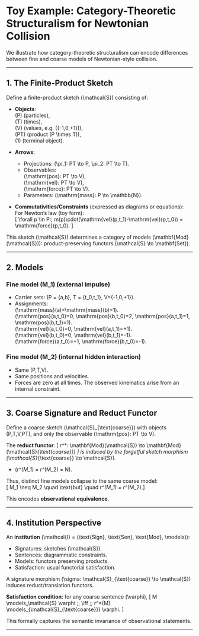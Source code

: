 
# Toy Example: Category-Theoretic Structuralism for Newtonian Collision

We illustrate how category-theoretic structuralism can encode differences between fine and coarse models of Newtonian-style collision.

---

## 1. The Finite-Product Sketch

Define a finite-product sketch \(\mathcal{S}\) consisting of:

- **Objects**:  
  \(P\) (particles),  
  \(T\) (times),  
  \(V\) (values, e.g. \(\{-1,0,+1\}\)),  
  \(PT\) (product \(P \times T\)),  
  \(1\) (terminal object).

- **Arrows**:  
  - Projections: \(\pi_1: PT \to P, \pi_2: PT \to T\).  
  - Observables:  
    \(\mathrm{pos}: PT \to V\),  
    \(\mathrm{vel}: PT \to V\),  
    \(\mathrm{force}: PT \to V\).  
  - Parameters: \(\mathrm{mass}: P \to \mathbb{N}\).

- **Commutativities/Constraints** (expressed as diagrams or equations):  
  For Newton’s law (toy form):  
  \[
  \forall p \in P:\; m(p)\cdot(\mathrm{vel}(p,t_1)-\mathrm{vel}(p,t_0)) = \mathrm{force}(p,t_0).
  \]

This sketch \(\mathcal{S}\) determines a category of models \(\mathbf{Mod}(\mathcal{S})\): product-preserving functors \(\mathcal{S} \to \mathbf{Set}\).

---

## 2. Models

### Fine model \(M_1\) (external impulse)

- Carrier sets: \(P = \{a,b\}, T = \{t_0,t_1\}, V=\{-1,0,+1\}\).
- Assignments:  
  \(\mathrm{mass}(a)=\mathrm{mass}(b)=1\).  
  \(\mathrm{pos}(a,t_0)=0, \mathrm{pos}(b,t_0)=2, \mathrm{pos}(a,t_1)=1, \mathrm{pos}(b,t_1)=1\).  
  \(\mathrm{vel}(a,t_0)=0, \mathrm{vel}(a,t_1)=+1\).  
  \(\mathrm{vel}(b,t_0)=0, \mathrm{vel}(b,t_1)=-1\).  
  \(\mathrm{force}(a,t_0)=+1, \mathrm{force}(b,t_0)=-1\).

### Fine model \(M_2\) (internal hidden interaction)

- Same \(P,T,V\).  
- Same positions and velocities.  
- Forces are zero at all times. The observed kinematics arise from an internal constraint.

---

## 3. Coarse Signature and Reduct Functor

Define a coarse sketch \(\mathcal{S}_{\text{coarse}}\) with objects \(P,T,V,PT\), and only the observable \(\mathrm{pos}: PT \to V\).

The **reduct functor**:
\[
r^*: \mathbf{Mod}(\mathcal{S}) \to \mathbf{Mod}(\mathcal{S}_{\text{coarse}})
\]
is induced by the forgetful sketch morphism \(\mathcal{S}_{\text{coarse}} \to \mathcal{S}\).

- \(r^*(M_1) = r^*(M_2) = N\).

Thus, distinct fine models collapse to the same coarse model:  
\[ M_1 \neq M_2 \quad \text{but} \quad r^*(M_1) = r^*(M_2).\]

This encodes **observational equivalence**.

---

## 4. Institution Perspective

An **institution** \(\mathcal{I} = (\text{Sign}, \text{Sen}, \text{Mod}, \models)\):  

- Signatures: sketches \(\mathcal{S}\).  
- Sentences: diagrammatic constraints.  
- Models: functors preserving products.  
- Satisfaction: usual functorial satisfaction.  

A signature morphism \(\sigma: \mathcal{S}_{\text{coarse}} \to \mathcal{S}\) induces reduct/translation functors.  

**Satisfaction condition**: for any coarse sentence \(\varphi\),
\[ M \models_\mathcal{S} \varphi \;\; \iff \;\; r^*(M) \models_{\mathcal{S}_{\text{coarse}}} \varphi. \]

This formally captures the semantic invariance of observational statements.

---
